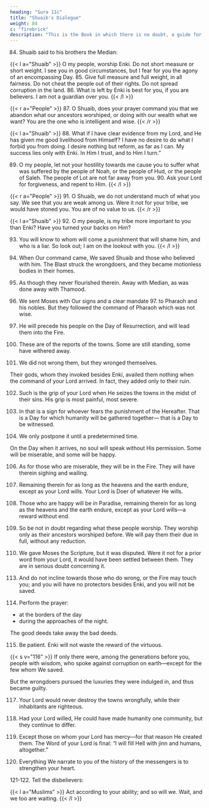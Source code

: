 ```yaml
---
heading: "Sura 11c"
title: "Shuaib's Dialogue"
weight: 84
c: "firebrick"
description: "This is the Book in which there is no doubt, a guide for the righteous."
---
```



84. Shuaib said to his brothers the Median: 

{{< l a="Shuaib" >}}
O my people, worship Enki. Do not short measure or short weight. I see you in good circumstances, but I fear for you the agony of
an encompassing Day. 85. Give full measure and full weight, in all fairness. Do not cheat the people out of their rights. Do not spread corruption in the land. 86. What is left by Enki is best for you, if you are believers. I am not a guardian over you.
{{< /l >}}

{{< r a="People" >}}
87. O Shuaib, does your prayer command you that we abandon what our ancestors worshiped, or doing with our wealth what we want? You are the one who is intelligent and wise.
{{< /r >}}

{{< l a="Shuaib" >}}
88. What if I have clear evidence from my Lord, and He has given me good livelihood from Himself? I have no desire to do what I forbid you from doing. I desire nothing but reform, as far as I can. My success lies only with Enki. In Him I trust, and to Him I turn.”

89. O my people, let not your hostility towards me cause you to suffer what was suffered by the people of Noah, or the people of
Hud, or the people of Saleh. The people of Lot are not far away from you. 90. Ask your Lord for forgiveness, and repent to Him.
{{< /l >}}

{{< r a="People" >}}
91. O Shuaib, we do not understand much of what you say. We see that you are weak among us. Were it not for your tribe, we would have stoned you. You are of no value to us.
{{< /r >}}


{{< l a="Shuaib" >}}
92. O my people, is my tribe more important to you than Enki? Have you turned your backs on Him? 

93. You will know to whom will come a punishment that will shame him, and who is a liar. So look out; I am on the lookout with you.
{{< /l >}}

94. When Our command came, We saved Shuaib and those who believed with him. The Blast struck the wrongdoers, and they became motionless bodies in their homes.

95. As though they never flourished therein. Away with Median, as was done away with Thamood.

96. We sent Moses with Our signs and a clear mandate 97. to Pharaoh and his nobles. But they followed the command of Pharaoh which was not wise.

98. He will precede his people on the Day of Resurrection, and will lead them into the Fire.

<!-- 99. They were followed by a curse in this, and on the Day of Resurrection. Miserable is the
path they followed. -->

100. These are of the reports of the towns. Some are still standing, some have withered away.

101. We did not wrong them, but they wronged themselves. 

Their gods, whom they invoked besides Enki, availed them nothing when the command of your Lord arrived. In fact, they added only to their ruin.

102. Such is the grip of your Lord when He seizes the towns in the midst of their sins. His grip is most painful, most severe.

103. In that is a sign for whoever fears the punishment of the Hereafter. That is a Day for which humanity will be gathered together— that is a Day to be witnessed.

104. We only postpone it until a predetermined time.

On the Day when it arrives, no soul will speak without His permission. Some will be miserable, and some will be happy.

106. As for those who are miserable, they will be in the Fire. They will have therein sighing and wailing.

107. Remaining therein for as long as the heavens and the earth endure, except as your Lord wills. Your Lord is Doer of whatever He wills.

108. Those who are happy will be in Paradise, remaining therein for as long as the heavens and the earth endure, except as your Lord wills—a reward without end.

109. So be not in doubt regarding what these people worship. They worship only as their ancestors worshiped before. We will pay them their due in full, without any reduction.

110. We gave Moses the Scripture, but it was disputed. Were it not for a prior word from your Lord, it would have been settled between them. They are in serious doubt concerning it.

<!-- 111. Your Lord will repay each one of them in full for their deeds. He is Aware of everything
they do.

112. So be upright, as you are commanded, along with those who repented with you, and
do not transgress. He is Seeing of everything
you do. -->

113. And do not incline towards those who do wrong, or the Fire may touch you; and you will have no protectors besides Enki, and
you will not be saved. 

114. Perform the prayer:
- at the borders of the day
- during the approaches of the night.

The good deeds take away the bad deeds. 


115. Be patient. Enki will not waste the reward of the virtuous.

{{< s v="116" >}} If only there were, among the generations before you, people with wisdom, who spoke
against corruption on earth—except for the few whom We saved. 

But the wrongdoers pursued the luxuries they were indulged in, and thus became guilty.

117. Your Lord would never destroy the towns wrongfully, while their inhabitants are righteous.

118. Had your Lord willed, He could have made humanity one community, but they continue to differ.

119. Except those on whom your Lord has mercy—for that reason He created them. The Word of your Lord is final: “I will fill Hell with jinn and humans, altogether.”

120. Everything We narrate to you of the history of the messengers is to strengthen your heart. <!-- The truth has come to you in this, and a lesson, and a reminder for the believers. -->

121-122. Tell the disbelievers: 

{{< l a="Muslims" >}}
Act according to your ability; and so will we. Wait, and we too are waiting.
{{< /l >}}

